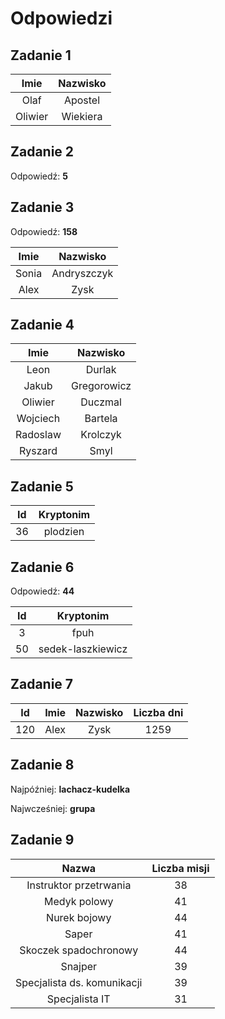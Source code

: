 # Odpowiedzi

## Zadanie 1

| **Imie** | **Nazwisko** |
|:--------:|:----------------:|
| Olaf | Apostel               |
| Oliwier | Wiekiera                |

## Zadanie 2

Odpowiedź: **5**

## Zadanie 3

Odpowiedź: **158**

| **Imie** | **Nazwisko** |
|:--------:|:----------------:|
| Sonia | Andryszczyk               |
| Alex | Zysk                |

## Zadanie 4

| **Imie** | **Nazwisko** |
|:--------:|:------------:|
|   Leon   |    Durlak    |
|   Jakub  |  Gregorowicz |
|  Oliwier |    Duczmal   |
| Wojciech |    Bartela   |
| Radoslaw |   Krolczyk   |
|  Ryszard |     Smyl     |

## Zadanie 5

| **Id** | **Kryptonim** |
|:--------:|:------------:|
|   36   |    plodzien    |

## Zadanie 6

Odpowiedź: **44**

| **Id** | **Kryptonim** |
|:--------:|:------------:|
| 3 | fpuh |
| 50 | sedek-laszkiewicz |

## Zadanie 7

| **Id**| **Imie** | **Nazwisko** | **Liczba dni** |
|:--------:|:--------:|:------------:|:------------:|
| 120 | Alex | Zysk | 1259 |

## Zadanie 8

Najpóźniej: **lachacz-kudelka**

Najwcześniej: **grupa**

## Zadanie 9

|          **Nazwa**          | **Liczba misji** |
|:---------------------------:|:----------------:|
|    Instruktor przetrwania   |        38        |
|         Medyk polowy        |        41        |
|         Nurek bojowy        |        44        |
|            Saper            |        41        |
|    Skoczek spadochronowy    |        44        |
|           Snajper           |        39        |
| Specjalista ds. komunikacji |        39        |
|        Specjalista IT       |        31        |
